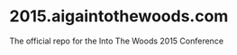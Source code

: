 2015.aigaintothewoods.com
=========================

The official repo for the Into The Woods 2015 Conference
